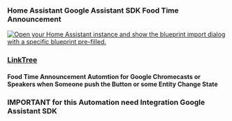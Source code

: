 ### Home Assistant Google Assistant SDK Food Time Announcement

<a href="https://my.home-assistant.io/redirect/blueprint_import/?blueprint_url=https%3A%2F%2Fgithub.com%2FDzurisHome%2FHome-Assistant-Google-Assistant-SDK-Food-Time-Announcement%2Fblob%2Fmain%2Fgoogle_assistant_sdk_food_time_announcement.yaml" target="_blank"><img src="https://my.home-assistant.io/badges/blueprint_import.svg" alt="Open your Home Assistant instance and show the blueprint import dialog with a specific blueprint pre-filled." /></a>

### [LinkTree](https://linktr.ee/DzurisHome)

#### Food Time Announcement Automtion for Google Chromecasts or Speakers when Someone push the Button or some Entity Change State
### IMPORTANT for this Automation need Integration Google Assistant SDK
